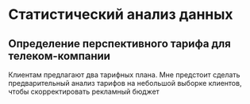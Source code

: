 # Статистический анализ данных
## Определение перспективного тарифа для телеком-компании
Клиентам предлагают два тарифных плана. Мне предстоит сделать предварительный анализ тарифов на небольшой выборке клиентов, чтобы скорректировать рекламный бюджет
